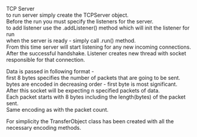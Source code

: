 TCP Server <br/>
to run server simply create the TCPServer object.<br/>
Before the run you must specify the listeners for the server. <br/>
to add listener use the .addListener() method which will init the listener for run<br/>
when the server is ready - simply call .run() method.<br/>
From this time server will start listening for any new incoming connections. <br/>
After the successful handshake. Listener creates new thread with socket responsible for that connection.

Data is passed in following format - <br/>
first 8 bytes specifies the number of packets that are going to be sent.<br/>
bytes are encoded in decreasing order - first byte is most significant.<br/>
After this socket will be expecting n specified packets of data.<br/>
Each packet starts with 8 bytes including the length(bytes) of the packet sent.<br/>
Same encoding as with the packet count.<br/>

For simplicity the TransferObject class has been created with all the necessary encoding methods.<br/>
